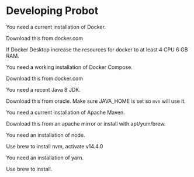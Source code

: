 # Developing Probot

You need a current installation of Docker.

Download this from docker.com

If Docker Desktop increase the resources for docker to at least 4 CPU 6 GB RAM.

You need a working installation of Docker Compose.

Download this from docker.com

You need a recent Java 8 JDK.

Download this from oracle.  Make sure JAVA_HOME is set so `mvn` will use it.

You need a current installation of Apache Maven.

Download this from an apache mirror or install with apt/yum/brew.

You need an installation of node.

Use brew to install nvm, activate v14.4.0

You need an installation of yarn.

Use brew to install.

